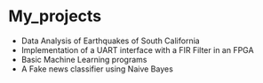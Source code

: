 # My_projects

- Data Analysis of Earthquakes of South California
- Implementation of a UART interface with a FIR Filter in an FPGA
- Basic Machine Learning programs
- A Fake news classifier using Naive Bayes
